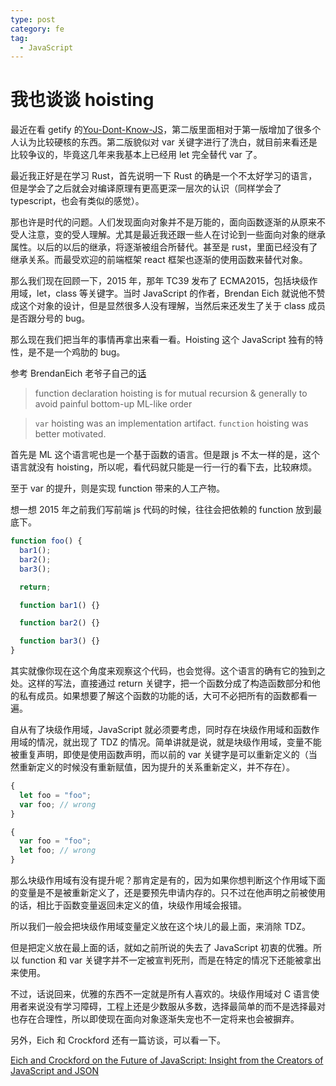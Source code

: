```yaml
---
type: post
category: fe
tag:
  - JavaScript
---
```


# 我也谈谈 hoisting

最近在看 getify 的[You-Dont-Know-JS](https://github.com/getify/You-Dont-Know-JS)，第二版里面相对于第一版增加了很多个人认为比较硬核的东西。第二版貌似对 var 关键字进行了洗白，就目前来看还是比较争议的，毕竟这几年来我基本上已经用 let 完全替代 var 了。

最近我正好是在学习 Rust，首先说明一下 Rust 的确是一个不太好学习的语言，但是学会了之后就会对编译原理有更高更深一层次的认识（同样学会了 typescript，也会有类似的感觉）。

那也许是时代的问题。人们发现面向对象并不是万能的，面向函数逐渐的从原来不受人注意，变的受人理解。尤其是最近我还跟一些人在讨论到一些面向对象的继承属性。以后的以后的继承，将逐渐被组合所替代。甚至是 rust，里面已经没有了继承关系。而最受欢迎的前端框架 react 框架也逐渐的使用函数来替代对象。

那么我们现在回顾一下，2015 年，那年 TC39 发布了 ECMA2015，包括块级作用域，let，class 等关键字。当时 JavaScript 的作者，Brendan Eich 就说他不赞成这个对象的设计，但是显然很多人没有理解，当然后来还发生了关于 class 成员是否跟分号的 bug。

那么现在我们把当年的事情再拿出来看一看。Hoisting 这个 JavaScript 独有的特性，是不是一个鸡肋的 bug。

参考 BrendanEich 老爷子自己的[话](https://twitter.com/brendaneich/status/562313394431078400)

> function declaration hoisting is for mutual recursion & generally to avoid painful bottom-up ML-like order

> `var` hoisting was an implementation artifact. `function` hoisting was better motivated.

首先是 ML 这个语言呢也是一个基于函数的语言。但是跟 js 不太一样的是，这个语言就没有 hoisting，所以呢，看代码就只能是一行一行的看下去，比较麻烦。

至于 var 的提升，则是实现 function 带来的人工产物。

想一想 2015 年之前我们写前端 js 代码的时候，往往会把依赖的 function 放到最底下。

```javascript
function foo() {
  bar1();
  bar2();
  bar3();

  return;

  function bar1() {}

  function bar2() {}

  function bar3() {}
}
```

其实就像你现在这个角度来观察这个代码，也会觉得。这个语言的确有它的独到之处。这样的写法，直接通过 return 关键字，把一个函数分成了构造函数部分和他的私有成员。如果想要了解这个函数的功能的话，大可不必把所有的函数都看一遍。

自从有了块级作用域，JavaScript 就必须要考虑，同时存在块级作用域和函数作用域的情况，就出现了 TDZ 的情况。简单讲就是说，就是块级作用域，变量不能被重复声明，即使是使用函数声明，而以前的 var 关键字是可以重新定义的（当然重新定义的时候没有重新赋值，因为提升的关系重新定义，并不存在）。

```javascript
{
  let foo = "foo";
  var foo; // wrong
}
```

```javascript
{
  var foo = "foo";
  let foo; // wrong
}
```

那么块级作用域有没有提升呢？那肯定是有的，因为如果你想判断这个作用域下面的变量是不是被重新定义了，还是要预先申请内存的。只不过在他声明之前被使用的话，相比于函数变量返回未定义的值，块级作用域会报错。

所以我们一般会把块级作用域变量定义放在这个块儿的最上面，来消除 TDZ。

但是把定义放在最上面的话，就如之前所说的失去了 JavaScript 初衷的优雅。所以 function 和 var 关键字并不一定被宣判死刑，而是在特定的情况下还能被拿出来使用。

不过，话说回来，优雅的东西不一定就是所有人喜欢的。块级作用域对 C 语言使用者来说没有学习障碍，工程上还是少数服从多数，选择最简单的而不是选择最对也存在合理性，所以即使现在面向对象逐渐失宠也不一定将来也会被摒弃。

另外，Eich 和 Crockford 还有一篇访谈，可以看一下。

[Eich and Crockford on the Future of JavaScript: Insight from the Creators of JavaScript and JSON](https://www.infoq.com/news/2018/07/eich-crockford-js-future/)
